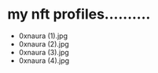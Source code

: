 # my nft profiles..........
- 0xnaura (1).jpg
- 0xnaura (2).jpg
- 0xnaura (3).jpg
- 0xnaura (4).jpg
